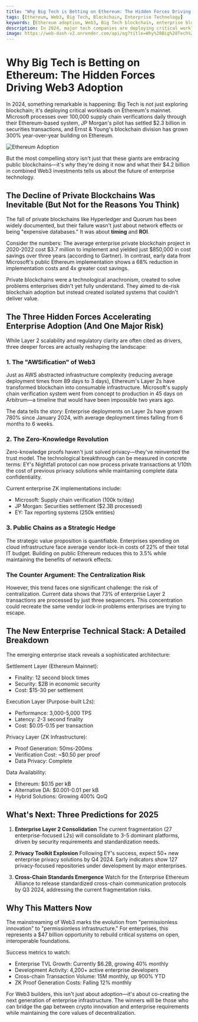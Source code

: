 ```yaml
---
title: "Why Big Tech is Betting on Ethereum: The Hidden Forces Driving Web3 Adoption"
tags: [Ethereum, Web3, Big Tech, Blockchain, Enterprise Technology]
keywords: [Ethereum adoption, Web3, Big Tech blockchain, enterprise blockchain, Ethereum Layer 2, zero-knowledge proofs, blockchain infrastructure]
description: In 2024, major tech companies are deploying critical workloads on Ethereum's mainnet, signaling a shift in enterprise technology. This article explores the decline of private blockchains, the rise of Ethereum, and the strategic forces driving this transformation.
image: https://web-dash-v2.onrender.com/api/og?title=Why%20Big%20Tech%20is%20Betting%20on%20Ethereum:%20The%20Hidden%20Forces%20Driving%20Web3%20Adoption
---
```


# Why Big Tech is Betting on Ethereum: The Hidden Forces Driving Web3 Adoption

In 2024, something remarkable is happening: Big Tech is not just exploring blockchain; it's deploying critical workloads on Ethereum's mainnet. Microsoft processes over 100,000 supply chain verifications daily through their Ethereum-based system, JP Morgan's pilot has settled $2.3 billion in securities transactions, and Ernst & Young's blockchain division has grown 300% year-over-year building on Ethereum.

![Ethereum Adoption](https://web-dash-v2.onrender.com/api/og?title=Why%20Big%20Tech%20is%20Betting%20on%20Ethereum:%20The%20Hidden%20Forces%20Driving%20Web3%20Adoption)

But the most compelling story isn't just that these giants are embracing public blockchains—it's *why* they're doing it now and what their $4.2 billion in combined Web3 investments tells us about the future of enterprise technology.

## The Decline of Private Blockchains Was Inevitable (But Not for the Reasons You Think)

The fall of private blockchains like Hyperledger and Quorum has been widely documented, but their failure wasn't just about network effects or being "expensive databases." It was about **timing** and **ROI**.

Consider the numbers: The average enterprise private blockchain project in 2020-2022 cost \$3.7 million to implement and yielded just $850,000 in cost savings over three years (according to Gartner). In contrast, early data from Microsoft's public Ethereum implementation shows a 68% reduction in implementation costs and 4x greater cost savings.

Private blockchains were a technological anachronism, created to solve problems enterprises didn't yet fully understand. They aimed to de-risk blockchain adoption but instead created isolated systems that couldn't deliver value.

## The Three Hidden Forces Accelerating Enterprise Adoption (And One Major Risk)

While Layer 2 scalability and regulatory clarity are often cited as drivers, three deeper forces are actually reshaping the landscape:

### 1. **The "AWSification" of Web3**

Just as AWS abstracted infrastructure complexity (reducing average deployment times from 89 days to 3 days), Ethereum's Layer 2s have transformed blockchain into consumable infrastructure. Microsoft's supply chain verification system went from concept to production in 45 days on Arbitrum—a timeline that would have been impossible two years ago.

The data tells the story: Enterprise deployments on Layer 2s have grown 780% since January 2024, with average deployment times falling from 6 months to 6 weeks.

### 2. **The Zero-Knowledge Revolution**

Zero-knowledge proofs haven't just solved privacy—they've reinvented the trust model. The technological breakthrough can be measured in concrete terms: EY's Nightfall protocol can now process private transactions at 1/10th the cost of previous privacy solutions while maintaining complete data confidentiality.

Current enterprise ZK implementations include:
- Microsoft: Supply chain verification (100k tx/day)
- JP Morgan: Securities settlement ($2.3B processed)
- EY: Tax reporting systems (250k entities)

### 3. **Public Chains as a Strategic Hedge**

The strategic value proposition is quantifiable. Enterprises spending on cloud infrastructure face average vendor lock-in costs of 22% of their total IT budget. Building on public Ethereum reduces this to 3.5% while maintaining the benefits of network effects.

### The Counter Argument: The Centralization Risk

However, this trend faces one significant challenge: the risk of centralization. Current data shows that 73% of enterprise Layer 2 transactions are processed by just three sequencers. This concentration could recreate the same vendor lock-in problems enterprises are trying to escape.

## The New Enterprise Technical Stack: A Detailed Breakdown

The emerging enterprise stack reveals a sophisticated architecture:

Settlement Layer (Ethereum Mainnet):
- Finality: 12 second block times
- Security: $2B in economic security
- Cost: $15-30 per settlement

Execution Layer (Purpose-built L2s):
- Performance: 3,000-5,000 TPS
- Latency: 2-3 second finality
- Cost: $0.05-0.15 per transaction

Privacy Layer (ZK Infrastructure):
- Proof Generation: 50ms-200ms
- Verification Cost: ~$0.50 per proof
- Data Privacy: Complete

Data Availability:
- Ethereum: $0.15 per kB
- Alternative DA: $0.001-0.01 per kB
- Hybrid Solutions: Growing 400% QoQ

## What's Next: Three Predictions for 2025

1. **Enterprise Layer 2 Consolidation**
The current fragmentation (27 enterprise-focused L2s) will consolidate to 3-5 dominant platforms, driven by security requirements and standardization needs.

2. **Privacy Toolkit Explosion**
Following EY's success, expect 50+ new enterprise privacy solutions by Q4 2024. Early indicators show 127 privacy-focused repositories under development by major enterprises.

3. **Cross-Chain Standards Emergence**
Watch for the Enterprise Ethereum Alliance to release standardized cross-chain communication protocols by Q3 2024, addressing the current fragmentation risks.

## Why This Matters Now

The mainstreaming of Web3 marks the evolution from "permissionless innovation" to "permissionless infrastructure." For enterprises, this represents a $47 billion opportunity to rebuild critical systems on open, interoperable foundations.

Success metrics to watch:
- Enterprise TVL Growth: Currently $6.2B, growing 40% monthly
- Development Activity: 4,200+ active enterprise developers
- Cross-chain Transaction Volume: 15M monthly, up 900% YTD
- ZK Proof Generation Costs: Falling 12% monthly

For Web3 builders, this isn't just about adoption—it's about co-creating the next generation of enterprise infrastructure. The winners will be those who can bridge the gap between crypto innovation and enterprise requirements while maintaining the core values of decentralization.
